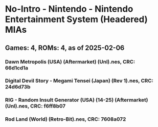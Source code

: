 # No-Intro - Nintendo - Nintendo Entertainment System (Headered) MIAs
## Games: 4, ROMs: 4, as of 2025-02-06
### Dawn Metropolis (USA) (Aftermarket) (Unl).nes, CRC: 66d1cd1a
### Digital Devil Story - Megami Tensei (Japan) (Rev 1).nes, CRC: 24d6d73b
### RIG - Random Insult Generator (USA) (14-25) (Aftermarket) (Unl).nes, CRC: f6ff8b07
### Rod Land (World) (Retro-Bit).nes, CRC: 7608a072
